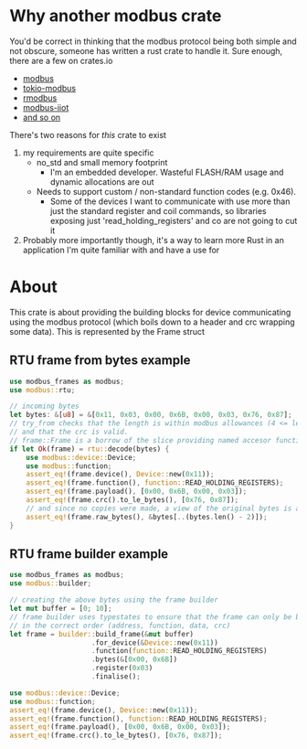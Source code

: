# Why another modbus crate
You'd be correct in thinking that the modbus protocol being both simple and not obscure, someone has written a rust crate to handle it. Sure enough, there are a few on crates.io
- [modbus](https://docs.rs/modbus/modbus/)
- [tokio-modbus](https://crates.io/crates/tokio-modbus)
- [rmodbus](https://crates.io/crates/rmodbus)
- [modbus-iiot](https://crates.io/crates/modbus-iiot)
- [and so on](https://crates.io/search?q=modbus&sort=relevance)

There's two reasons for *this* crate to exist

1) my requirements are quite specific
   - no_std and small memory footprint
     - I'm an embedded developer. Wasteful FLASH/RAM usage and dynamic allocations are out
   - Needs to support custom / non-standard function codes (e.g. 0x46).
     - Some of the devices I want to communicate with use more than just the standard register and coil commands, so libraries exposing just 'read_holding_registers' and co are not going to cut it
2) Probably more importantly though, it's a way to learn more Rust in an application I'm quite familiar with and have a use for

# About
This crate is about providing the building blocks for device communicating using the modbus protocol (which boils down to a header and crc wrapping some data). This is represented by the Frame struct

## RTU frame from bytes example
```rust
use modbus_frames as modbus;
use modbus::rtu;

// incoming bytes
let bytes: &[u8] = &[0x11, 0x03, 0x00, 0x6B, 0x00, 0x03, 0x76, 0x87];
// try_from checks that the length is within modbus allowances (4 <= len <= 255)
// and that the crc is valid.
// frame::Frame is a borrow of the slice providing named accesor functions  for the bytes within
if let Ok(frame) = rtu::decode(bytes) {
    use modbus::device::Device;
    use modbus::function;
    assert_eq!(frame.device(), Device::new(0x11));
    assert_eq!(frame.function(), function::READ_HOLDING_REGISTERS);
    assert_eq!(frame.payload(), [0x00, 0x6B, 0x00, 0x03]);
    assert_eq!(frame.crc().to_le_bytes(), [0x76, 0x87]);
    // and since no copies were made, a view of the original bytes is available (excluding CRC)
    assert_eq!(frame.raw_bytes(), &bytes[..(bytes.len() - 2)]);
}
```

## RTU frame builder example
```rust
use modbus_frames as modbus;
use modbus::builder;

// creating the above bytes using the frame builder
let mut buffer = [0; 10];
// frame builder uses typestates to ensure that the frame can only be built
// in the correct order (address, function, data, crc)
let frame = builder::build_frame(&mut buffer)
                    .for_device(&Device::new(0x11))
                    .function(function::READ_HOLDING_REGISTERS)
                    .bytes(&[0x00, 0x6B])
                    .register(0x03)
                    .finalise();

use modbus::device::Device;
use modbus::function;
assert_eq!(frame.device(), Device::new(0x11));
assert_eq!(frame.function(), function::READ_HOLDING_REGISTERS);
assert_eq!(frame.payload(), [0x00, 0x6B, 0x00, 0x03]);
assert_eq!(frame.crc().to_le_bytes(), [0x76, 0x87]);
```